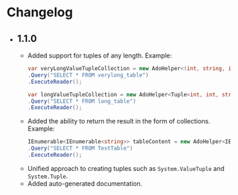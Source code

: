 ﻿# Changelog

 - ## 1.1.0
	 - Added support for tuples of any length.
		 Example:
		 ```csharp
		var veryLongValueTupleCollection = new AdoHelper<(int, string, int, TimeSpan, int, int, string, int, int, int, int, int, int, int, int, int, int, TimeSpan, int, int, int, int, int, int, int, int, int, int, DateTime, int, int, string, int, TimeSpan, int, int, int, int, int, int, int, int, int, int, int, int, int, int, int, int, int, string, int, int, int, int, DateTime, int, int, int, int, int, int, int, int, int, TimeSpan, int, int, int, int, int, int, string, int, int, int, int, int, int, int, DateTime, int, int, int, int, int, int, int, TimeSpan, int, int, int, int, int, int, int, int, int, int)>(connection)
		.Query("SELECT * FROM verylong_table")
		.ExecuteReader();
		
		var longValueTupleCollection = new AdoHelper<Tuple<int, int, string, int, DateTime, int, int, Tuple<int, int, string, int, int, string, int, Tuple<int, int, int, string, int, int, int, Tuple<int, string, int, int, string, int, int>>>>>(connection)
		.Query("SELECT * FROM long_table")
		.ExecuteReader();
		```
	 - Added the ability to return the result in the form of collections.
		Example:
		```csharp
		IEnumerable<IEnumerable<string>> tableContent = new AdoHelper<IEnumerable<string>>(connection)
		.Query("SELECT * FROM TestTable")
		.ExecuteReader();
		```
	- Unified approach to creating tuples such as `System.ValueTuple` and` System.Tuple`.
	- Added auto-generated documentation.

